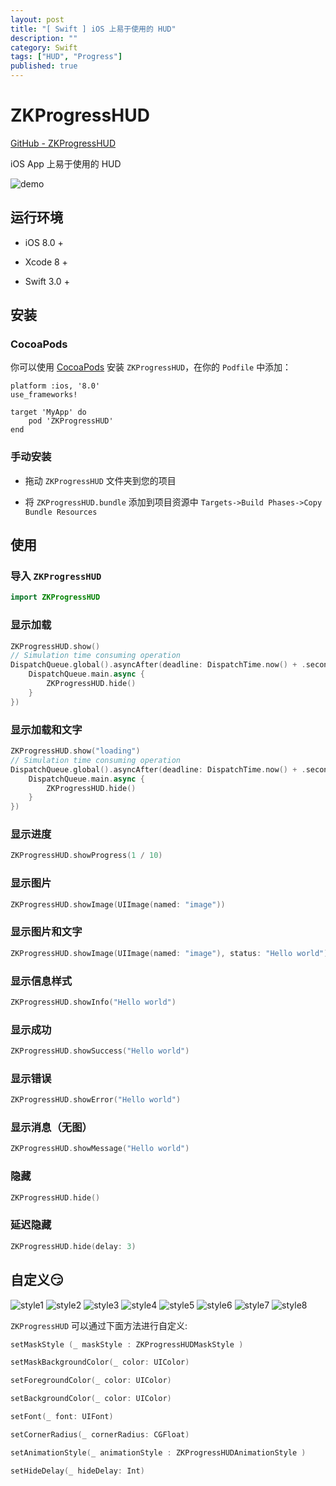 ```yaml
---
layout: post
title: "[ Swift ] iOS 上易于使用的 HUD"
description: ""
category: Swift
tags: ["HUD", "Progress"]
published: true
---
```


# ZKProgressHUD

[GitHub - ZKProgressHUD](https://github.com/WangWenzhuang/ZKProgressHUD)

iOS App 上易于使用的 HUD

![demo](https://raw.githubusercontent.com/WangWenzhuang/ZKProgressHUD/master/image/demo.gif)

## 运行环境

* iOS 8.0 +

* Xcode 8 +

* Swift 3.0 +

## 安装

### CocoaPods

你可以使用 [CocoaPods](http://cocoapods.org/) 安装 `ZKProgressHUD`，在你的 `Podfile` 中添加：

```ogdl
platform :ios, '8.0'
use_frameworks!

target 'MyApp' do
    pod 'ZKProgressHUD'
end
```
### 手动安装

* 拖动 `ZKProgressHUD` 文件夹到您的项目

* 将 `ZKProgressHUD.bundle` 添加到项目资源中 `Targets->Build Phases->Copy Bundle Resources`

## 使用

### 导入 `ZKProgressHUD`

```swift
import ZKProgressHUD
```

### 显示加载

```swift
ZKProgressHUD.show()
// Simulation time consuming operation
DispatchQueue.global().asyncAfter(deadline: DispatchTime.now() + .seconds(3), execute: {
    DispatchQueue.main.async {
        ZKProgressHUD.hide()
    }
})
```

### 显示加载和文字

```swift
ZKProgressHUD.show("loading")
// Simulation time consuming operation
DispatchQueue.global().asyncAfter(deadline: DispatchTime.now() + .seconds(3), execute: {
    DispatchQueue.main.async {
        ZKProgressHUD.hide()
    }
})
```

### 显示进度

```swift
ZKProgressHUD.showProgress(1 / 10)
```

### 显示图片

```swift
ZKProgressHUD.showImage(UIImage(named: "image"))
```

### 显示图片和文字

```swift
ZKProgressHUD.showImage(UIImage(named: "image"), status: "Hello world")
```

### 显示信息样式

```swift
ZKProgressHUD.showInfo("Hello world")
```

### 显示成功

```swift
ZKProgressHUD.showSuccess("Hello world")
```

### 显示错误

```swift
ZKProgressHUD.showError("Hello world")
```

### 显示消息（无图）

```swift
ZKProgressHUD.showMessage("Hello world")
```

### 隐藏

```swift
ZKProgressHUD.hide()
```

### 延迟隐藏

```swift
ZKProgressHUD.hide(delay: 3)
```

## 自定义😏

![style1](https://raw.githubusercontent.com/WangWenzhuang/ZKProgressHUD/master/image/style1.PNG)
![style2](https://raw.githubusercontent.com/WangWenzhuang/ZKProgressHUD/master/image/style2.PNG)
![style3](https://raw.githubusercontent.com/WangWenzhuang/ZKProgressHUD/master/image/style3.PNG)
![style4](https://raw.githubusercontent.com/WangWenzhuang/ZKProgressHUD/master/image/style4.PNG)
![style5](https://raw.githubusercontent.com/WangWenzhuang/ZKProgressHUD/master/image/style5.PNG)
![style6](https://raw.githubusercontent.com/WangWenzhuang/ZKProgressHUD/master/image/style6.PNG)
![style7](https://raw.githubusercontent.com/WangWenzhuang/ZKProgressHUD/master/image/style7.PNG)
![style8](https://raw.githubusercontent.com/WangWenzhuang/ZKProgressHUD/master/image/style8.PNG)

`ZKProgressHUD` 可以通过下面方法进行自定义:

```swift
setMaskStyle (_ maskStyle : ZKProgressHUDMaskStyle )

setMaskBackgroundColor(_ color: UIColor)

setForegroundColor(_ color: UIColor)

setBackgroundColor(_ color: UIColor)

setFont(_ font: UIFont)

setCornerRadius(_ cornerRadius: CGFloat)

setAnimationStyle(_ animationStyle : ZKProgressHUDAnimationStyle )

setHideDelay(_ hideDelay: Int)
```